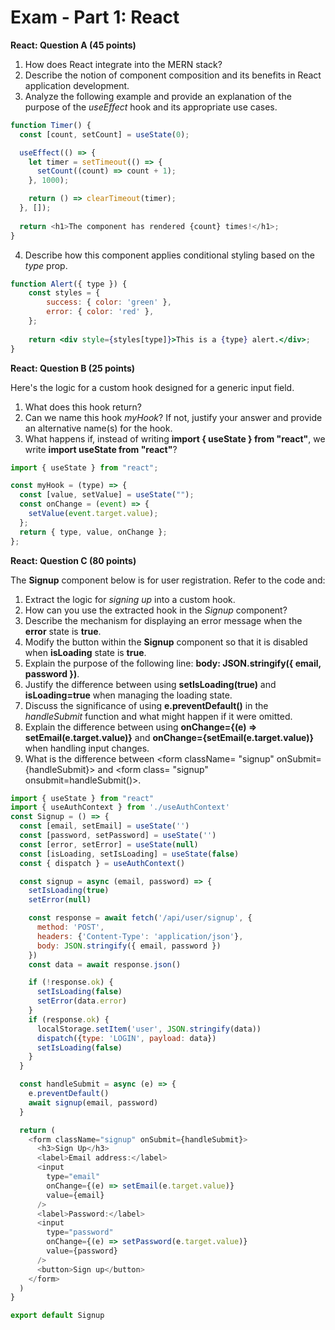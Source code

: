 # Exam - Part 1: React

**React: Question A (45 points)**

1. How does React integrate into the MERN stack?
2. Describe the notion of component composition and its benefits in React application development.
3. Analyze the following example and provide an explanation of the purpose of the *useEffect* hook and its appropriate use cases. 

```js
function Timer() {
  const [count, setCount] = useState(0);

  useEffect(() => {
    let timer = setTimeout(() => {
      setCount((count) => count + 1);
    }, 1000);

    return () => clearTimeout(timer);
  }, []);
  
  return <h1>The component has rendered {count} times!</h1>;
}
```

4. Describe how this component applies conditional styling based on the *type* prop.

```jsx
function Alert({ type }) {
    const styles = {
        success: { color: 'green' },
        error: { color: 'red' },
    };
      
    return <div style={styles[type]}>This is a {type} alert.</div>;
}
```

<!-- Force page break -->
<div style="page-break-after: always;"></div>
<!-- Force page break -->

**React: Question B (25 points)**

Here's the logic for a custom hook designed for a generic input field. 
1. What does this hook return? 
2. Can we name this hook *myHook*? If not, justify your answer and provide an alternative name(s) for the hook. 
3. What happens if, instead of writing **import { useState } from "react"**, we write **import useState from "react"**?

```js
import { useState } from "react";

const myHook = (type) => {
  const [value, setValue] = useState("");
  const onChange = (event) => {
    setValue(event.target.value);
  };
  return { type, value, onChange };
};
```

**React: Question C (80 points)**

 The **Signup** component below is for user registration. Refer to the code and:
<!-- 1. **(a)** Refactor the *Signup* component to incorporate the custom hook introduced in *question 2* and **(b)** extract the logic for *signing up* into a custom hook. -->
1. Extract the logic for *signing up* into a custom hook.
2. How can you use the extracted hook in the *Signup* component?
3. Describe the mechanism for displaying an error message when the **error** state is **true**.
4. Modify the button within the **Signup** component so that it is disabled when **isLoading** state is **true**.
5. Explain the purpose of the following line: **body: JSON.stringify({ email, password })**.
6. Justify the difference between using **setIsLoading(true)** and **isLoading=true** when managing the loading state.
7. Discuss the significance of using **e.preventDefault()** in the *handleSubmit* function and what might happen if it were omitted.
8. Explain the difference between using **onChange={(e) => setEmail(e.target.value)}** and **onChange={setEmail(e.target.value)}** when handling input changes.
9. What is the difference between &lt;form className= &quot;signup&quot; onSubmit={handleSubmit}&gt; and &lt;form class= &quot;signup&quot; onsubmit=handleSubmit()&gt;. 

```js
import { useState } from "react"
import { useAuthContext } from './useAuthContext'
const Signup = () => {
  const [email, setEmail] = useState('')
  const [password, setPassword] = useState('')
  const [error, setError] = useState(null)
  const [isLoading, setIsLoading] = useState(false)
  const { dispatch } = useAuthContext()
```
<!-- Force page break -->
<div style="page-break-after: always;"></div>
<!-- Force page break -->

```js
  const signup = async (email, password) => {
    setIsLoading(true)
    setError(null)

    const response = await fetch('/api/user/signup', {
      method: 'POST',
      headers: {'Content-Type': 'application/json'},
      body: JSON.stringify({ email, password })
    })
    const data = await response.json()

    if (!response.ok) {
      setIsLoading(false)
      setError(data.error)
    }
    if (response.ok) {
      localStorage.setItem('user', JSON.stringify(data))
      dispatch({type: 'LOGIN', payload: data})
      setIsLoading(false)
    }
  }

  const handleSubmit = async (e) => {
    e.preventDefault()
    await signup(email, password)
  }

  return (
    <form className="signup" onSubmit={handleSubmit}>
      <h3>Sign Up</h3>      
      <label>Email address:</label>
      <input 
        type="email" 
        onChange={(e) => setEmail(e.target.value)} 
        value={email} 
      />
      <label>Password:</label>
      <input 
        type="password" 
        onChange={(e) => setPassword(e.target.value)} 
        value={password} 
      />
      <button>Sign up</button>
    </form>
  )
}

export default Signup
```

<!-- Force page break -->
<div style="page-break-after: always;"></div>
<!-- Force page break -->
